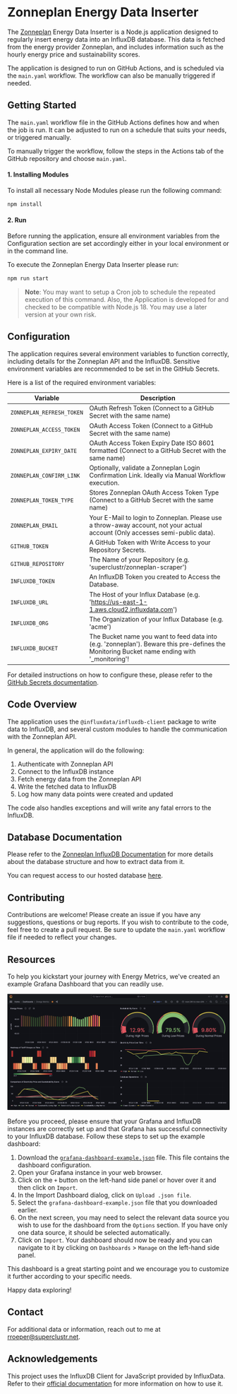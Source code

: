 # Zonneplan Energy Data Inserter

The [Zonneplan](https://www.zonneplan.nl/) Energy Data Inserter is a Node.js application designed to regularly insert energy data into an InfluxDB database. This data is fetched from the energy provider Zonneplan, and includes information such as the hourly energy price and sustainability scores.

The application is designed to run on GitHub Actions, and is scheduled via the `main.yaml` workflow. The workflow can also be manually triggered if needed.

## Getting Started

The `main.yaml` workflow file in the GitHub Actions defines how and when the job is run. It can be adjusted to run on a schedule that suits your needs, or triggered manually. 

To manually trigger the workflow, follow the steps in the Actions tab of the GitHub repository and choose `main.yaml`.

#### 1. Installing Modules
To install all necessary Node Modules please run the following command:

```bash
npm install
```

#### 2. Run
Before running the application, ensure all environment variables from the Configuration section are set accordingly either in your local environment or in the command line. 

To execute the Zonneplan Energy Data Inserter please run:

```bash
npm run start
```

> **Note**: You may want to setup a Cron job to schedule the repeated execution of this command. Also, the Application is developed for and checked to be compatible with Node.js 18. You may use a later version at your own risk.

## Configuration

The application requires several environment variables to function correctly, including details for the Zonneplan API and the InfluxDB. Sensitive environment variables are recommended to be set in the GitHub Secrets.

Here is a list of the required environment variables:

| Variable | Description |
| ----------- | ----------- |
| `ZONNEPLAN_REFRESH_TOKEN` | OAuth Refresh Token (Connect to a GitHub Secret with the same name) |
| `ZONNEPLAN_ACCESS_TOKEN` | OAuth Access Token (Connect to a GitHub Secret with the same name) |
| `ZONNEPLAN_EXPIRY_DATE` | OAuth Access Token Expiry Date ISO 8601 formatted (Connect to a GitHub Secret with the same name) |
| `ZONNEPLAN_CONFIRM_LINK` | Optionally, validate a Zonneplan Login Confirmation Link. Ideally via Manual Workflow execution. |
| `ZONNEPLAN_TOKEN_TYPE` | Stores Zonneplan OAuth Access Token Type (Connect to a GitHub Secret with the same name) |
| `ZONNEPLAN_EMAIL` | Your E-Mail to login to Zonneplan. Please use a throw-away account, not your actual account (Only accesses semi-public data). |
| `GITHUB_TOKEN` | A GitHub Token with Write Access to your Repository Secrets. |
| `GITHUB_REPOSITORY` | The Name of your Repository (e.g. 'superclustr/zonneplan-scraper') |
| `INFLUXDB_TOKEN` | An InfluxDB Token you created to Access the Database. |
| `INFLUXDB_URL` | The Host of your Influx Database (e.g. 'https://us-east-1-1.aws.cloud2.influxdata.com') |
| `INFLUXDB_ORG` | The Organization of your Influx Database (e.g. 'acme') |
| `INFLUXDB_BUCKET` | The Bucket name you want to feed data into (e.g. 'zonneplan'). Beware this pre-defines the Monitoring Bucket name ending with '_monitoring'! |

For detailed instructions on how to configure these, please refer to the [GitHub Secrets documentation](https://docs.github.com/en/actions/security-guides/encrypted-secrets).

## Code Overview

The application uses the `@influxdata/influxdb-client` package to write data to InfluxDB, and several custom modules to handle the communication with the Zonneplan API.

In general, the application will do the following:

1. Authenticate with Zonneplan API
2. Connect to the InfluxDB instance
3. Fetch energy data from the Zonneplan API
4. Write the fetched data to InfluxDB
5. Log how many data points were created and updated

The code also handles exceptions and will write any fatal errors to the InfluxDB.

## Database Documentation

Please refer to the [Zonneplan InfluxDB Documentation](./docs/database_documentation.md) for more details about the database structure and how to extract data from it.

You can request access to our hosted database [here](https://docs.google.com/forms/d/e/1FAIpQLSfWjyc-gmVGMahbhhRZRLeXxzhH-PkLEOGGLYXcA9l9xdLKqQ/viewform?usp=sf_link).

## Contributing

Contributions are welcome! Please create an issue if you have any suggestions, questions or bug reports. If you wish to contribute to the code, feel free to create a pull request. Be sure to update the `main.yaml` workflow file if needed to reflect your changes.

## Resources

To help you kickstart your journey with Energy Metrics, we've created an example Grafana Dashboard that you can readily use.

<img src="grafana-dashboard-example.png" width="628"/>

Before you proceed, please ensure that your Grafana and InfluxDB instances are correctly set up and that Grafana has successful connectivity to your InfluxDB database. Follow these steps to set up the example dashboard:

1. Download the [`grafana-dashboard-example.json`](./grafana-dashboard-example.json) file. This file contains the dashboard configuration.
2. Open your Grafana instance in your web browser.
3. Click on the `+` button on the left-hand side panel or hover over it and then click on `Import`.
4. In the Import Dashboard dialog, click on `Upload .json file`.
5. Select the `grafana-dashboard-example.json` file that you downloaded earlier.
6. On the next screen, you may need to select the relevant data source you wish to use for the dashboard from the `Options` section. If you have only one data source, it should be selected automatically.
7. Click on `Import`. Your dashboard should now be ready and you can navigate to it by clicking on `Dashboards` > `Manage` on the left-hand side panel.

This dashboard is a great starting point and we encourage you to customize it further according to your specific needs. 

Happy data exploring!

## Contact

For additional data or information, reach out to me at rroeper@superclustr.net.

## Acknowledgements

This project uses the InfluxDB Client for JavaScript provided by InfluxData. Refer to their [official documentation](https://www.influxdata.com/blog/getting-started-with-influxdb-and-nodejs/) for more information on how to use it.
